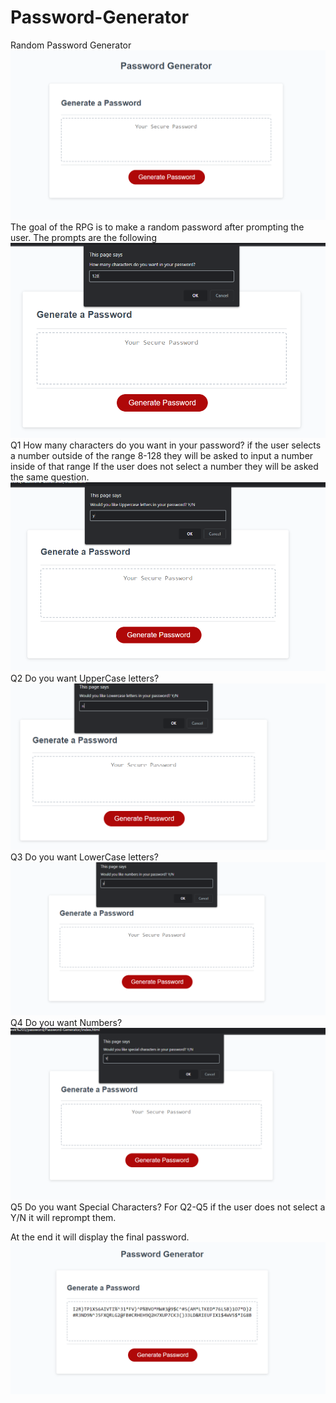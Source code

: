 # Password-Generator
Random Password Generator
![HomePage.img](./Screenshots/Home.PNG)
The goal of the RPG is to make a random password after prompting the user.
The prompts are the following
![HowManyChar?](./Screenshots/Number.PNG)
Q1 How many characters do you want in your password?
    if the user selects a number outside of the range 8-128 they will be asked to input a number inside of that range
    If the user does not select a number they will be asked the same question.
![DoYouWantUpper?](./Screenshots/UpperLetter.PNG)
Q2 Do you want UpperCase letters?
![DoYouWantLower?](./Screenshots/LowerLetter.PNG)
Q3 Do you want LowerCase letters?
![DoYouWantNumbers?](./Screenshots/NumbersInPass.PNG)
Q4 Do you want Numbers?
![DoYouWantSpecial?](./Screenshots/SpecialChar.PNG)
Q5 Do you want Special Characters?
    For Q2-Q5 if the user does not select a Y/N it will reprompt them.

At the end it will display the final password.
![FinalPassword](./Screenshots/FinalPass.PNG)